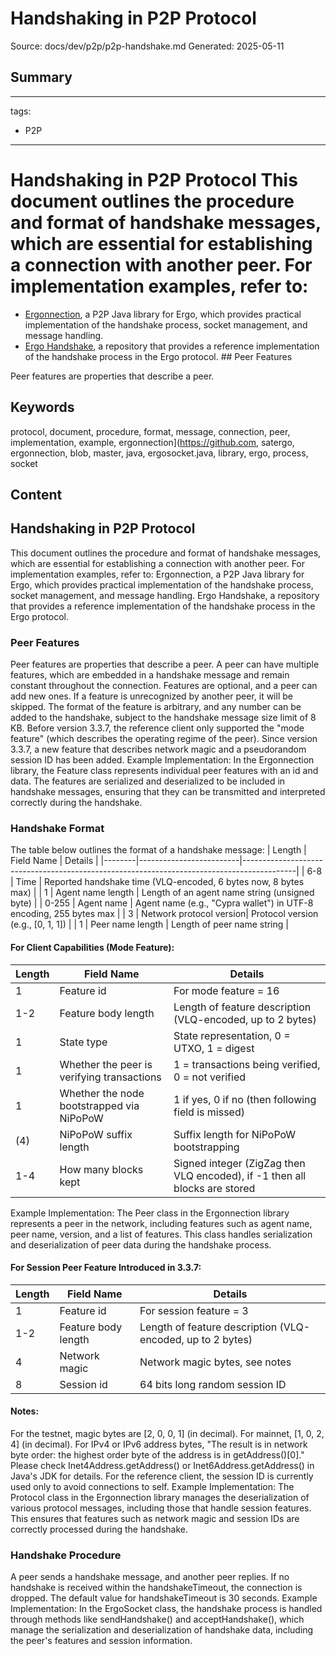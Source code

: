 # Handshaking in P2P Protocol
Source: docs/dev/p2p/p2p-handshake.md
Generated: 2025-05-11

## Summary
---
tags:
  - P2P
---

# Handshaking in P2P Protocol This document outlines the procedure and format of handshake messages, which are essential for establishing a connection with another peer. For implementation examples, refer to:

- [Ergonnection](https://github.com/Satergo/Ergonnection/blob/master/src/main/java/com/satergo/ergonnection/ErgoSocket.java), a P2P Java library for Ergo, which provides practical implementation of the handshake process, socket management, and message handling.
- [Ergo Handshake](https://github.com/SabaunT/ergo-handshake), a repository that provides a reference implementation of the handshake process in the Ergo protocol. ## Peer Features

Peer features are properties that describe a peer.

## Keywords
protocol, document, procedure, format, message, connection, peer, implementation, example, ergonnection](https://github.com, satergo, ergonnection, blob, master, java, ergosocket.java, library, ergo, process, socket

## Content
## Handshaking in P2P Protocol
This document outlines the procedure and format of handshake messages, which are essential for establishing a connection with another peer.
For implementation examples, refer to:
Ergonnection, a P2P Java library for Ergo, which provides practical implementation of the handshake process, socket management, and message handling.
Ergo Handshake, a repository that provides a reference implementation of the handshake process in the Ergo protocol.

### Peer Features
Peer features are properties that describe a peer. A peer can have multiple features, which are embedded in a handshake message and remain constant throughout the connection. Features are optional, and a peer can add new ones. If a feature is unrecognized by another peer, it will be skipped. The format of the feature is arbitrary, and any number can be added to the handshake, subject to the handshake message size limit of 8 KB.
Before version 3.3.7, the reference client only supported the "mode feature" (which describes the operating regime of the peer). Since version 3.3.7, a new feature that describes network magic and a pseudorandom session ID has been added.
Example Implementation:
In the Ergonnection library, the Feature class represents individual peer features with an id and data. The features are serialized and deserialized to be included in handshake messages, ensuring that they can be transmitted and interpreted correctly during the handshake.

### Handshake Format
The table below outlines the format of a handshake message:
| Length | Field Name              | Details                                                                                   |
|--------|-------------------------|-------------------------------------------------------------------------------------------|
| 6-8    | Time                    | Reported handshake time (VLQ-encoded, 6 bytes now, 8 bytes max)                           |
| 1      | Agent name length       | Length of an agent name string (unsigned byte)                                            |
| 0-255  | Agent name              | Agent name (e.g., "Cypra wallet") in UTF-8 encoding, 255 bytes max                        |
| 3      | Network protocol version| Protocol version (e.g., [0, 1, 1])                                                        |
| 1      | Peer name length        | Length of peer name string                                                                |

#### For Client Capabilities (Mode Feature):
| Length | Field Name                                  | Details                                                           |
|--------|---------------------------------------------|-------------------------------------------------------------------|
| 1      | Feature id                                  | For mode feature = 16                                              |
| 1-2    | Feature body length                         | Length of feature description (VLQ-encoded, up to 2 bytes)        |
| 1      | State type                                  | State representation, 0 = UTXO, 1 = digest                        |
| 1      | Whether the peer is verifying transactions  | 1 = transactions being verified, 0 = not verified                 |
| 1      | Whether the node bootstrapped via NiPoPoW   | 1 if yes, 0 if no (then following field is missed)                |
| (4)    | NiPoPoW suffix length                       | Suffix length for NiPoPoW bootstrapping                           |
| 1-4    | How many blocks kept                        | Signed integer (ZigZag then VLQ encoded), if -1 then all blocks are stored |
Example Implementation:
The Peer class in the Ergonnection library represents a peer in the network, including features such as agent name, peer name, version, and a list of features. This class handles serialization and deserialization of peer data during the handshake process.

#### For Session Peer Feature Introduced in 3.3.7:
| Length | Field Name                                  | Details                                                           |
|--------|---------------------------------------------|-------------------------------------------------------------------|
| 1      | Feature id                                  | For session feature = 3                                           |
| 1-2    | Feature body length                         | Length of feature description (VLQ-encoded, up to 2 bytes)        |
| 4      | Network magic                               | Network magic bytes, see notes                                    |
| 8      | Session id                                  | 64 bits long random session ID                                    |

#### Notes:
For the testnet, magic bytes are [2, 0, 0, 1] (in decimal). For mainnet, [1, 0, 2, 4] (in decimal).
For IPv4 or IPv6 address bytes, "The result is in network byte order: the highest order byte of the address is in getAddress()[0]." Please check Inet4Address.getAddress() or Inet6Address.getAddress() in Java's JDK for details.
For the reference client, the session ID is currently used only to avoid connections to self.
Example Implementation:
The Protocol class in the Ergonnection library manages the deserialization of various protocol messages, including those that handle session features. This ensures that features such as network magic and session IDs are correctly processed during the handshake.

### Handshake Procedure
A peer sends a handshake message, and another peer replies. If no handshake is received within the handshakeTimeout, the connection is dropped. The default value for handshakeTimeout is 30 seconds.
Example Implementation:
In the ErgoSocket class, the handshake process is handled through methods like sendHandshake() and acceptHandshake(), which manage the serialization and deserialization of handshake data, including the peer's features and session information.
